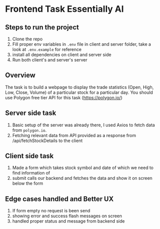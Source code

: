 # Frontend Task Essentially AI

## Steps to run the project
1. Clone the repo
2. Fill proper env variables in `.env` file in client and server folder, take a look at `.env.example` for reference
3. install all dependencies on client and server side
4. Run both client's and server's server

## Overview
The task is to build a webpage to display the trade statistics (Open, High, Low, Close, Volume) of a particular stock for a particular day. You should use Polygon free tier API for this task (https://polygon.io/)

## Server side task
1. Basic setup of the server was already there, I used Axios to fetch data from `polygon.io`.
2. Fetching relevant data from API provided as a response from /api/fetchStockDetails to the client

## Client side task
1. Made a form which takes stock symbol and date of which we need to find information of
2. submit calls our backend and fetches the data and show it on screen below the form

## Edge cases handled and Better UX
1. If form empty no request is been send
2. showing error and success flash messages on screen
3. handled proper status and message from backend side
